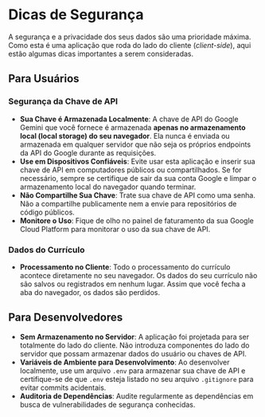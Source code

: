 # Dicas de Segurança

A segurança e a privacidade dos seus dados são uma prioridade máxima. Como esta é uma aplicação que roda do lado do cliente (*client-side*), aqui estão algumas dicas importantes a serem consideradas.

## Para Usuários

### Segurança da Chave de API

- **Sua Chave é Armazenada Localmente**: A chave de API do Google Gemini que você fornece é armazenada **apenas no armazenamento local (local storage) do seu navegador**. Ela nunca é enviada ou armazenada em qualquer servidor que não seja os próprios endpoints da API do Google durante as requisições.
- **Use em Dispositivos Confiáveis**: Evite usar esta aplicação e inserir sua chave de API em computadores públicos ou compartilhados. Se for necessário, sempre se certifique de sair da sua conta Google e limpar o armazenamento local do navegador quando terminar.
- **Não Compartilhe Sua Chave**: Trate sua chave de API como uma senha. Não a compartilhe publicamente nem a envie para repositórios de código públicos.
- **Monitore o Uso**: Fique de olho no painel de faturamento da sua Google Cloud Platform para monitorar o uso da sua chave de API.

### Dados do Currículo

- **Processamento no Cliente**: Todo o processamento do currículo acontece diretamente no seu navegador. Os dados do seu currículo não são salvos ou registrados em nenhum lugar. Assim que você fecha a aba do navegador, os dados são perdidos.

## Para Desenvolvedores

- **Sem Armazenamento no Servidor**: A aplicação foi projetada para ser totalmente do lado do cliente. Não introduza componentes do lado do servidor que possam armazenar dados do usuário ou chaves de API.
- **Variáveis de Ambiente para Desenvolvimento**: Ao desenvolver localmente, use um arquivo `.env` para armazenar sua chave de API e certifique-se de que `.env` esteja listado no seu arquivo `.gitignore` para evitar commits acidentais.
- **Auditoria de Dependências**: Audite regularmente as dependências em busca de vulnerabilidades de segurança conhecidas.
